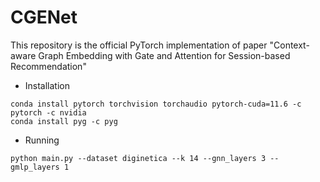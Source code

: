 # CGENet

This repository is the official PyTorch implementation of paper "Context-aware Graph Embedding with Gate and Attention
for Session-based Recommendation"

+ Installation

```commandline
conda install pytorch torchvision torchaudio pytorch-cuda=11.6 -c pytorch -c nvidia
conda install pyg -c pyg
```

+ Running

```commandline
python main.py --dataset diginetica --k 14 --gnn_layers 3 --gmlp_layers 1
```